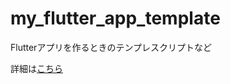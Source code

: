 # my_flutter_app_template

Flutterアプリを作るときのテンプレスクリプトなど

詳細は[こちら](https://qiita.com/KoheiKanagu/items/516f43686b3f96fc3022)
